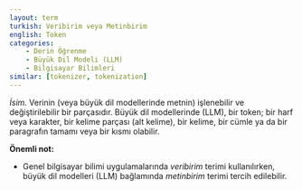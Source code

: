 ```yaml
---
layout: term
turkish: Veribirim veya Metinbirim
english: Token
categories:
    - Derin Öğrenme
    - Büyük Dil Modeli (LLM)
    - Bilgisayar Bilimleri
similar: [tokenizer, tokenization]
---
```


_İsim._ Verinin (veya büyük dil modellerinde metnin) işlenebilir ve değiştirilebilir bir parçasıdır. Büyük dil modellerinde (LLM), bir token; bir harf veya karakter, bir kelime parçası (alt kelime), bir kelime, bir cümle ya da bir paragrafın tamamı veya bir kısmı olabilir.

**Önemli not:**
- Genel bilgisayar bilimi uygulamalarında _veribirim_ terimi kullanılırken, büyük dil modelleri (LLM) bağlamında _metinbirim_ terimi tercih edilebilir.